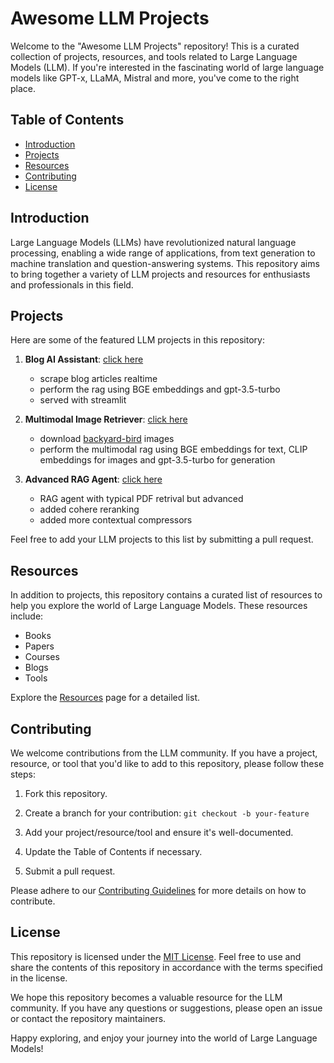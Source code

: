 # Awesome LLM Projects

Welcome to the "Awesome LLM Projects" repository! This is a curated collection of projects, resources, and tools related to Large Language Models (LLM). If you're interested in the fascinating world of large language models like GPT-x, LLaMA, Mistral and more, you've come to the right place.

## Table of Contents

- [Introduction](#introduction)
- [Projects](#projects)
- [Resources](#resources)
- [Contributing](#contributing)
- [License](#license)

## Introduction

Large Language Models (LLMs) have revolutionized natural language processing, enabling a wide range of applications, from text generation to machine translation and question-answering systems. This repository aims to bring together a variety of LLM projects and resources for enthusiasts and professionals in this field.

## Projects

Here are some of the featured LLM projects in this repository:

1. **Blog AI Assistant**: [click here](https://github.com/1zuu/awesome-llm-projects/tree/main/01-blog-ai-assiatant)
   * scrape blog articles realtime
   * perform the rag using BGE embeddings and gpt-3.5-turbo
   * served with streamlit
  
2. **Multimodal Image Retriever**: [click here](https://github.com/1zuu/awesome-llm-projects/tree/main/02-multimodal-image-retriever)
   * download [backyard-bird](https://abcbirds.org/blog/backyard-birds/) images
   * perform the multimodal rag using BGE embeddings for text, CLIP embeddings for images and gpt-3.5-turbo for generation

3. **Advanced RAG Agent**: [click here](https://github.com/1zuu/awesome-llm-projects/tree/main/03-advanced-rag-agent)
   * RAG agent with typical PDF retrival but advanced
   * added cohere reranking
   * added more contextual compressors
     
Feel free to add your LLM projects to this list by submitting a pull request.

## Resources

In addition to projects, this repository contains a curated list of resources to help you explore the world of Large Language Models. These resources include:

- Books
- Papers
- Courses
- Blogs
- Tools

Explore the [Resources](resources.md) page for a detailed list.

## Contributing

We welcome contributions from the LLM community. If you have a project, resource, or tool that you'd like to add to this repository, please follow these steps:

1. Fork this repository.

2. Create a branch for your contribution: `git checkout -b your-feature`

3. Add your project/resource/tool and ensure it's well-documented.

4. Update the Table of Contents if necessary.

5. Submit a pull request.

Please adhere to our [Contributing Guidelines](CONTRIBUTING.md) for more details on how to contribute.

## License

This repository is licensed under the [MIT License](LICENSE). Feel free to use and share the contents of this repository in accordance with the terms specified in the license.

We hope this repository becomes a valuable resource for the LLM community. If you have any questions or suggestions, please open an issue or contact the repository maintainers.

Happy exploring, and enjoy your journey into the world of Large Language Models!

